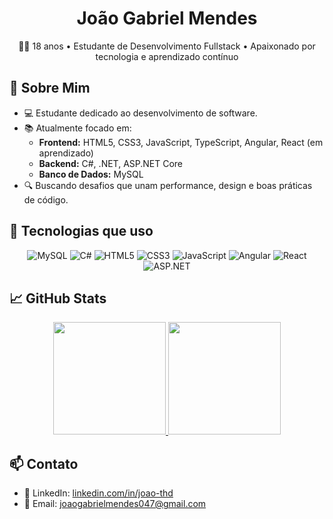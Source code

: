 <h1 align="center">João Gabriel Mendes</h1>
<p align="center">
  👨‍💻 18 anos • Estudante de Desenvolvimento Fullstack • Apaixonado por tecnologia e aprendizado contínuo
</p>

## 🚀 Sobre Mim
- 💻 Estudante dedicado ao desenvolvimento de software.
- 📚 Atualmente focado em:
  - **Frontend:** HTML5, CSS3, JavaScript, TypeScript, Angular, React (em aprendizado)
  - **Backend:** C#, .NET, ASP.NET Core
  - **Banco de Dados:** MySQL
- 🔍 Buscando desafios que unam performance, design e boas práticas de código.

## 🧰 Tecnologias que uso
<div align="center">
  <img src="https://img.icons8.com/fluency/48/000000/mysql-logo.png" alt="MySQL" title="MySQL"/>
  <img src="https://img.icons8.com/color/48/000000/c-sharp-logo.png" alt="C#" title="C#"/>
  <img src="https://img.icons8.com/color/48/000000/html-5--v1.png" alt="HTML5" title="HTML5"/>
  <img src="https://img.icons8.com/color/48/000000/css3.png" alt="CSS3" title="CSS3"/>
  <img src="https://img.icons8.com/color/48/000000/javascript.png" alt="JavaScript" title="JavaScript"/>
  <img src="https://img.icons8.com/color/48/000000/angularjs.png" alt="Angular" title="Angular"/>
  <img src="https://img.icons8.com/color/48/000000/react-native.png" alt="React" title="React"/>
  <img src="https://img.icons8.com/color/48/000000/net-framework.png" alt="ASP.NET" title="ASP.NET"/>
</div>

## 📈 GitHub Stats
<div align="center">
  <a href="https://github.com/joao-thd">
    <img height="180em" src="https://github-readme-stats.vercel.app/api?username=joao-thd&show_icons=true&theme=tokyonight&include_all_commits=true&locale=pt-br"/>
    <img height="180em" src="https://github-readme-stats.vercel.app/api/top-langs/?username=joao-thd&theme=tokyonight&layout=compact&custom_title=Tecnologias"/>
  </a>
</div>

## 📫 Contato
- 💼 LinkedIn: [linkedin.com/in/joao-thd](https://www.linkedin.com/in/jo%C3%A3o-gabriel-mendes-686102328/)
- 📧 Email: joaogabrielmendes047@gmail.com
